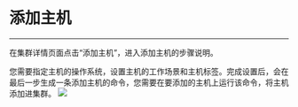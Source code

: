 # 添加主机
---
在集群详情页面点击“添加主机”，进入添加主机的步骤说明。

您需要指定主机的操作系统，设置主机的工作场景和主机标签。完成设置后，会在最后一步生成一条添加主机的命令，您需要在要添加的主机上运行该命令，将主机添加进集群。
![](http://881471b33d4f9.cdn.sohucs.com/q_mini/newproject56.jpg)


